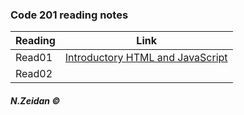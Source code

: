 ### Code 201 reading notes



Reading | Link 
--------|------
Read01  | [Introductory HTML and JavaScript](class01.md)
Read02  |





##### N.Zeidan &copy; 
